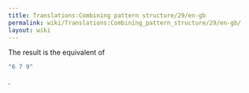 ```yaml
---
title: Translations:Combining pattern structure/29/en-gb
permalink: wiki/Translations:Combining_pattern_structure/29/en-gb/
layout: wiki
---
```


The result is the equivalent of

``` Haskell
"6 7 9"
```

.
